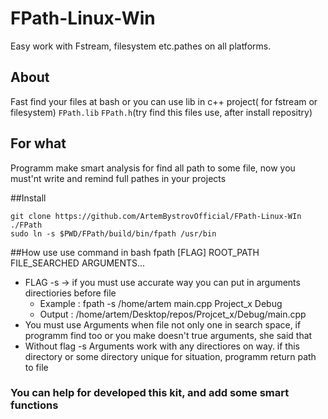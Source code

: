 # FPath-Linux-Win
Easy work with Fstream, filesystem etc.pathes on all platforms.

## About
Fast find your files at bash or you can use lib in c++ project( for fstream or filesystem)
`FPath.lib` `FPath.h`(try find this files use, after install repositry) 

## For what
Programm make smart analysis for find all path to some file, now you must'nt write and remind full pathes in your projects

##Install

```console
git clone https://github.com/ArtemBystrovOfficial/FPath-Linux-WIn ./FPath
sudo ln -s $PWD/FPath/build/bin/fpath /usr/bin
```

##How use
use command in bash
fpath [FLAG] ROOT_PATH FILE_SEARCHED ARGUMENTS...
- FLAG -s -> if you must use accurate way you can put in arguments directiories before file 
  - Example : fpath -s /home/artem main.cpp Project_x Debug 
  - Output  : /home/artem/Desktop/repos/Projcet_x/Debug/main.cpp
- You must use Arguments when file not only one in search space, if programm find too or you make doesn't true arguments, she said that
- Without flag -s Arguments work with any directiores on way. if this directory or some directory unique for situation, programm return path to file

### You can help for developed this kit, and add some smart functions
